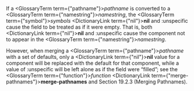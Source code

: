  



If a <GlossaryTerm  term={"pathname"}><i>pathname</i></GlossaryTerm> is converted to a <GlossaryTerm  term={"namestring"}><i>namestring</i></GlossaryTerm>, the <GlossaryTerm  term={"symbol"}><i>symbols</i></GlossaryTerm> <DictionaryLink  term={"nil"}><b>nil</b></DictionaryLink> and :unspecific cause the field to be treated as if it were empty. That is, both <DictionaryLink  term={"nil"}><b>nil</b></DictionaryLink> and :unspecific cause the component not to appear in the <GlossaryTerm  term={"namestring"}><i>namestring</i></GlossaryTerm>. 



However, when merging a <GlossaryTerm  term={"pathname"}><i>pathname</i></GlossaryTerm> with a set of defaults, only a <DictionaryLink  term={"nil"}><b>nil</b></DictionaryLink> value for a component will be replaced with the default for that component, while a value of :unspecific will be left alone as if the field were “filled”; see the <GlossaryTerm  term={"function"}><i>function</i></GlossaryTerm> <DictionaryLink  term={"merge-pathnames"}><b>merge-pathnames</b></DictionaryLink> and Section 19.2.3 (Merging Pathnames). 



